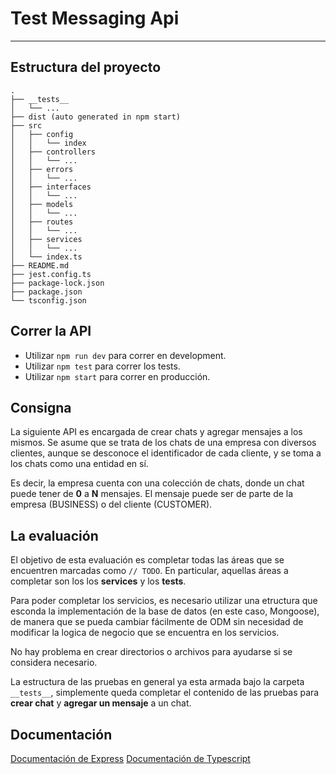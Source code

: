 # Test Messaging Api

<hr />

## Estructura del proyecto

```
.
├── __tests__
│   └── ...
├── dist (auto generated in npm start)
├── src
│   ├── config
│   │   └── index
│   ├── controllers
│   │   └── ...
│   ├── errors
│   │   └── ...
│   ├── interfaces
│   │   └── ...
│   ├── models
│   │   └── ...
│   ├── routes
│   │   └── ...
│   ├── services
│   │   └── ...
│   └── index.ts
├── README.md
├── jest.config.ts
├── package-lock.json
├── package.json
└── tsconfig.json
```

## Correr la API

- Utilizar `npm run dev` para correr en development.
- Utilizar `npm test` para correr los tests.
- Utilizar `npm start` para correr en producción.

## Consigna

La siguiente API es encargada de crear chats y agregar mensajes a los mismos. Se asume que se trata de los chats de una empresa con diversos clientes, aunque se desconoce el identificador de cada cliente, y se toma a los chats como una entidad en sí.

Es decir, la empresa cuenta con una colección de chats, donde un chat puede tener de **0** a **N** mensajes. El mensaje puede ser de parte de la empresa (BUSINESS) o del cliente (CUSTOMER).

## La evaluación

El objetivo de esta evaluación es completar todas las áreas que se encuentren marcadas como `// TODO`. En particular, aquellas áreas a completar son los los **services** y los **tests**.

Para poder completar los servicios, es necesario utilizar una etructura que esconda la implementación de la base de datos (en este caso, Mongoose), de manera que se pueda cambiar fácilmente de ODM sin necesidad de modificar la logica de negocio que se encuentra en los servicios.

No hay problema en crear directorios o archivos para ayudarse si se considera necesario.

La estructura de las pruebas en general ya esta armada bajo la carpeta `__tests__`, simplemente queda completar el contenido de las pruebas para **crear chat** y **agregar un mensaje** a un chat.

## Documentación

[Documentación de Express](https://expressjs.com/es/)
[Documentación de Typescript](https://www.typescriptlang.org/)
